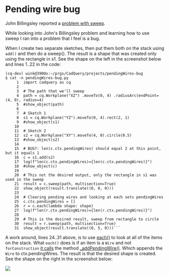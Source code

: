 # Pending wire bug

John Billingsley reported a [problem with sweep]( https://groups.google.com/g/cadquery/c/UrPx8CiSdY0/m/rYtuHCR6AgAJ).

While looking into John's Billingsley problem and learning how to use sweep
I ran into a problem that I feel is a bug.

When I create two separate sketches, then put them both on the stack using
`add()` and then do a sweep(). The result is a shape that was created only
using the rectangle in s1. See the shape on the left in the screenshot below
and lines 1..22 in the code:
```
(cq-dev) wink@3900x:~/prgs/CadQuery/projects/pendingWires-bug
$ cat -n pendingWires-bug.py 
     1	import cadquery as cq
     2	
     3	# The path that we'll sweep
     4	path = cq.Workplane("XZ") .moveTo(0, 4) .radiusArc(endPoint=(4, 0), radius=4)
     5	#show_object(path)
     6	
     7	# Sketch 1
     8	s1 = cq.Workplane("YZ").moveTo(0, 4).rect(2, 1)
     9	#show_object(s1)
    10	
    11	# Sketch 2
    12	s2 = cq.Workplane("XY").moveTo(4, 0).circle(0.5)
    13	#show_object(s2)
    14	
    15	# BUG?: len(c.ctx.pendingWires) should equal 2 at this point, but it equals 1
    16	c = s1.add(s2)
    17	log(f"len(c.ctx.pendingWires)={len(c.ctx.pendingWires)}")
    18	#show_object(c)
    19	
    20	# This not the desired output, only the rectangle in s1 was used in the sweep
    21	result = c.sweep(path, multisection=True)
    22	show_object(result.translate((0, 0, 0)))
    23	
    24	# Clearing pending wires and looking at each sets pendingWires
    25	c.ctx.pendingWires = []
    26	r = c.each(lambda shape: shape)
    27	log(f"len(r.ctx.pendingWires)={len(r.ctx.pendingWires)}")
    28	
    29	# This is the desired result, sweep from rectangle to circle
    30	result = r.sweep(path, multisection=True)
    31	show_object(result.translate((0, 5, 0)))```
```
A work around, lines 24..31 above, is to use
[each()](https://github.com/CadQuery/cadquery/blob/cc1f8f3183a16a1d222959c5860280e7bd3259bb/cadquery/cq.py#L2077)
to look at all of the items on the stack. What `each()` does is if an item
is a `Wire` and not `forConstruction`
[it calls](https://github.com/CadQuery/cadquery/blob/cc1f8f3183a16a1d222959c5860280e7bd3259bb/cadquery/cq.py#L2121)
the method [_addPendingWire()](https://github.com/CadQuery/cadquery/blob/cc1f8f3183a16a1d222959c5860280e7bd3259bb/cadquery/cq.py#L1982).
Which appends the `Wire` to ctx.pendingWires. The result is that the desired shape is created.
See the shape on the right in the screenshot below:

![](ss_pendingWires.png)

